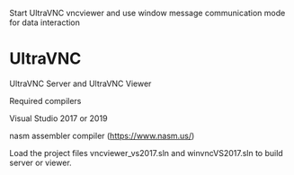 Start UltraVNC vncviewer and use window message communication mode for data interaction

# UltraVNC
UltraVNC Server and UltraVNC Viewer

Required compilers

Visual Studio 2017 or 2019

nasm assembler compiler (https://www.nasm.us/)


Load the project files vncviewer_vs2017.sln and winvncVS2017.sln to build server or viewer.
